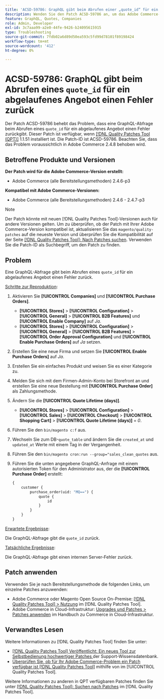 ```yaml
---
title: 'ACSD-59786: GraphQL gibt beim Abrufen einer „quote_id“ für ein abgelaufenes Angebot einen Fehler zurück'
description: Wenden Sie den Patch ACSD-59786 an, um das Adobe Commerce-Problem zu beheben, bei dem eine GraphQL-Abfrage beim Abrufen einer „quote_id“ für ein abgelaufenes Angebot einen Fehler zurückgibt.
feature: GraphQL, Quotes, Companies
role: Admin, Developer
exl-id: 3c7aaa99-a2e0-44fe-9426-b24095615915
type: Troubleshooting
source-git-commit: 7fdb02a6d89d50ea593c5fd99d78101f89198424
workflow-type: tm+mt
source-wordcount: '412'
ht-degree: 0%

---
```


# ACSD-59786: GraphQL gibt beim Abrufen eines `quote_id` für ein abgelaufenes Angebot einen Fehler zurück

Der Patch ACSD-59786 behebt das Problem, dass eine GraphQL-Abfrage beim Abrufen eines `quote_id` für ein abgelaufenes Angebot einen Fehler zurückgibt. Dieser Patch ist verfügbar, wenn [[!DNL Quality Patches Tool (QPT)]](https://experienceleague.adobe.com/en/docs/commerce-operations/tools/quality-patches-tool/quality-patches-tool-to-self-serve-quality-patches) 1.1.51 installiert ist. Die Patch-ID ist ACSD-59786. Beachten Sie, dass das Problem voraussichtlich in Adobe Commerce 2.4.8 behoben wird.

## Betroffene Produkte und Versionen

**Der Patch wird für die Adobe Commerce-Version erstellt:**

* Adobe Commerce (alle Bereitstellungsmethoden) 2.4.6-p3

**Kompatibel mit Adobe Commerce-Versionen:**

* Adobe Commerce (alle Bereitstellungsmethoden) 2.4.6 - 2.4.7-p3

>[!NOTE]
>
>Der Patch könnte mit neuen [!DNL Quality Patches Tool]-Versionen auch für andere Versionen gelten. Um zu überprüfen, ob der Patch mit Ihrer Adobe Commerce-Version kompatibel ist, aktualisieren Sie das `magento/quality-patches` auf die neueste Version und überprüfen Sie die Kompatibilität auf der Seite [[!DNL Quality Patches Tool]: Nach Patches suchen](https://experienceleague.adobe.com/tools/commerce-quality-patches/index.html). Verwenden Sie die Patch-ID als Suchbegriff, um den Patch zu finden.

## Problem

Eine GraphQL-Abfrage gibt beim Abrufen eines `quote_id` für ein abgelaufenes Angebot einen Fehler zurück.

<u>Schritte zur Reproduktion</u>:

1. Aktivieren Sie **[!UICONTROL Companies]** und **[!UICONTROL Purchase Orders]**.
   * **[!UICONTROL Stores]** > **[!UICONTROL Configuration]** > **[!UICONTROL General]** > **[!UICONTROL B2B Features]** und **[!UICONTROL Enable Company]** auf *Ja*.
   * **[!UICONTROL Stores]** > **[!UICONTROL Configuration]** > **[!UICONTROL General]** > **[!UICONTROL B2B Features]** > **[!UICONTROL Order Approval Configuration]** und **[!UICONTROL Enable Purchase Orders]** auf *Ja* setzen.
1. Erstellen Sie eine neue Firma und setzen Sie **[!UICONTROL Enable Purchase Orders]** auf *Ja*.
1. Erstellen Sie ein einfaches Produkt und weisen Sie es einer Kategorie zu.
1. Melden Sie sich mit dem Firmen-Admin-Konto bei Storefront an und erstellen Sie eine neue Bestellung mit **[!UICONTROL Purchase Order]** als Zahlungsmethode.
1. Ändern Sie die **[!UICONTROL Quote Lifetime (days)]**.
   * **[!UICONTROL Stores]** > **[!UICONTROL Configuration]** > **[!UICONTROL Sales]** > **[!UICONTROL Checkout]** > **[!UICONTROL Shopping Cart]** > **[!UICONTROL Quote Lifetime (days)]** = *0*.
1. Führen Sie den `bin/magento c:f` aus.
1. Wechseln Sie zum DB-`quote_table` und ändern Sie die `created_at` und `updated_at` Werte mit einem Tag in der Vergangenheit.
1. Führen Sie den `bin/magento cron:run --group="sales_clean_quotes` aus.
1. Führen Sie die unten angegebene GraphQL-Anfrage mit einem autorisierten Token für den Administrator aus, der die **[!UICONTROL Purchase Order]** erstellt:

   ```GraphQL
   {
       customer {
           purchase_order(uid: "MQ==") {
               quote {
                   id
               }
           }
       }
   } 
   ```

<u>Erwartete Ergebnisse</u>:

Die GraphQL-Abfrage gibt die `quote_id` zurück.

<u>Tatsächliche Ergebnisse</u>:

Die GraphQL-Abfrage gibt einen internen Server-Fehler zurück.

## Patch anwenden

Verwenden Sie je nach Bereitstellungsmethode die folgenden Links, um einzelne Patches anzuwenden:

* Adobe Commerce oder Magento Open Source On-Premise: [[!DNL Quality Patches Tool] > Nutzung](/help/tools/quality-patches-tool/usage.md) im [!DNL Quality Patches Tool].
* Adobe Commerce in Cloud-Infrastruktur: [Upgrades und Patches > Patches anwenden](https://experienceleague.adobe.com/docs/commerce-cloud-service/user-guide/develop/upgrade/apply-patches.html) im Handbuch zu Commerce in Cloud-Infrastruktur.

## Verwandtes Lesen

Weitere Informationen zu [!DNL Quality Patches Tool] finden Sie unter:

* [[!DNL Quality Patches Tool] Veröffentlicht: Ein neues Tool zur Selbstbedienung hochwertiger Patches ](https://experienceleague.adobe.com/en/docs/commerce-operations/tools/quality-patches-tool/quality-patches-tool-to-self-serve-quality-patches) der Support-Wissensdatenbank.
* [Überprüfen Sie, ob für Ihr Adobe Commerce-Problem ein Patch verfügbar ist [!DNL Quality Patches Tool]](/help/tools/quality-patches-tool/patches-available-in-qpt/check-patch-for-magento-issue-with-magento-quality-patches.md) mithilfe von im [!UICONTROL Quality Patches Tool].

Weitere Informationen zu anderen in QPT verfügbaren Patches finden Sie unter [[!DNL Quality Patches Tool]: Suchen nach Patches](https://experienceleague.adobe.com/tools/commerce-quality-patches/index.html) im [!DNL Quality Patches Tool].
